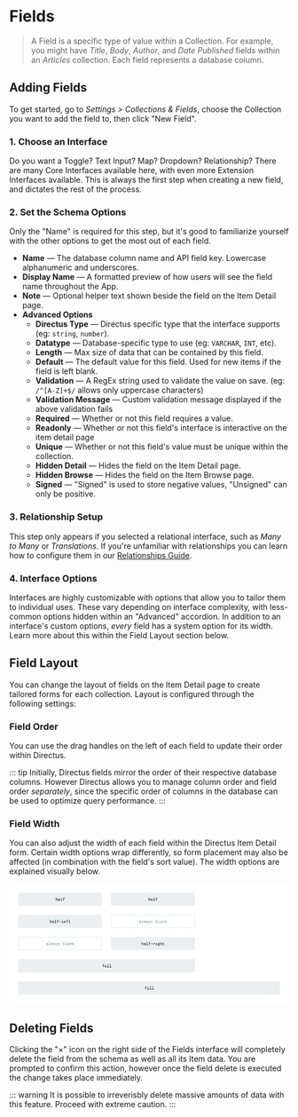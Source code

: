 # Fields

> A Field is a specific type of value within a Collection. For example, you might have _Title_, _Body_, _Author_, and _Date Published_ fields within an _Articles_ collection. Each field represents a database column.

## Adding Fields

To get started, go to _Settings > Collections & Fields_, choose the Collection you want to add the field to, then click "New Field".

### 1. Choose an Interface

Do you want a Toggle? Text Input? Map? Dropdown? Relationship? There are many Core Interfaces available here, with even more Extension Interfaces available. This is always the first step when creating a new field, and dictates the rest of the process.

### 2. Set the Schema Options

Only the "Name" is required for this step, but it's good to familiarize yourself with the other options to get the most out of each field.

* **Name** — The database column name and API field key. Lowercase alphanumeric and underscores.
* **Display Name** — A formatted preview of how users will see the field name throughout the App.
* **Note** — Optional helper text shown beside the field on the Item Detail page.
* **Advanced Options**
  * **Directus Type** — Directus specific type that the interface supports (eg: `string`, `number`).
  * **Datatype** — Database-specific type to use (eg: `VARCHAR`, `INT`, etc).
  * **Length** — Max size of data that can be contained by this field.
  * **Default** — The default value for this field. Used for new items if the field is left blank.
  * **Validation** — A RegEx string used to validate the value on save. (eg: `/^[A-Z]+$/` allows only uppercase characters)
  * **Validation Message** — Custom validation message displayed if the above validation fails
  * **Required** — Whether or not this field requires a value.
  * **Readonly** — Whether or not this field's interface is interactive on the item detail page
  * **Unique** — Whether or not this field's value must be unique within the collection.
  * **Hidden Detail** — Hides the field on the Item Detail page.
  * **Hidden Browse** — Hides the field on the Item Browse page.
  * **Signed** — "Signed" is used to store negative values, "Unsigned" can only be positive.

### 3. Relationship Setup

This step only appears if you selected a relational interface, such as _Many to Many_ or _Translations_. If you're unfamiliar with relationships you can learn how to configure them in our [Relationships Guide](/guides/relationships.md).

### 4. Interface Options

Interfaces are highly customizable with options that allow you to tailor them to individual uses. These vary depending on interface complexity, with less-common options hidden within an "Advanced" accordion. In addition to an interface's custom options, _every_ field has a system option for its width. Learn more about this within the Field Layout section below.

## Field Layout

You can change the layout of fields on the Item Detail page to create tailored forms for each collection. Layout is configured through the following settings:

### Field Order

You can use the drag handles on the left of each field to update their order within Directus.

::: tip
Initially, Directus fields mirror the order of their respective database columns. However Directus allows you to manage column order and field order _separately_, since the specific order of columns in the database can be used to optimize query performance.
:::

### Field Width

You can also adjust the width of each field within the Directus Item Detail form. Certain width options wrap differently, so form placement may also be affected (in combination with the field's sort value). The width options are explained visually below.

![Field sizes](../img/directus-field-layout.png)

## Deleting Fields

Clicking the "×" icon on the right side of the Fields interface will completely delete the field from the schema as well as all its Item data. You are prompted to confirm this action, however once the field delete is executed the change takes place immediately.

::: warning
It is possible to irreverisbly delete massive amounts of data with this feature. Proceed with extreme caution.
:::

